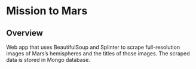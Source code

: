 # Mission to Mars
## Overview
Web app that uses BeautifulSoup and Splinter to scrape full-resolution images of Mars’s hemispheres and the titles of those images. The scraped data is stored in Mongo database.

<img src="">
